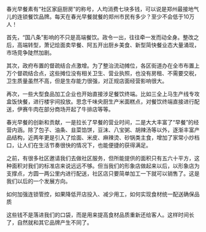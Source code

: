 春光早餐素有“社区家庭厨房”的称号，人均消费七块多钱，可以说是郑州最接地气儿的连锁餐饮品牌。每天在春光早餐就餐的郑州市民有多少？至少不会低于10万人！  

首先，“国八条”影响的不只是高端餐饮。政令一出，往往牵一发而动全身。整改之后，高端转型，萧记烩面卖早餐、阿五开出厨乡美食、新型简快餐业态大量涌现，市场竞争陡然加剧。  

其次，政府布置的督疏结合点激增。为了整治流动摊位，各区街道办在全市布置上万个督疏结合点，这些摊位没有相关卫生、营业执照，也没有房租、不需要交税，卫生质量虽然不高，但是生存能力很强，对正规店面经营影响很大。  

再次，一些大型食品加工企业也开始直接涉足餐饮终端。比如三全上马生产线专攻盒饭快餐，进行楼宇间投放。思念千味央厨生产米面糕点，对餐饮终端直接进行配送，伊赛牛肉在部分商场开起了牛排店等等。  

春光早餐的创新和贡献，一是拉长了早餐的营业时间，二是大大丰富了“早餐”的经营内涵。除了包子、油条、韭菜馅饼，豆沫、八宝粥、胡辣汤等以外，逐渐丰富产品结构，近两年更是引入了烩面、米皮、麻辣烫、砂锅类主食，增加了家常小炒档口，让人们在生活节奏很快的情况下，也能便捷的获得满足。  

之前，有很多社区邀请我们去做社区服务，但所能提供的面积只有五六十平方，这种面积对我们的标准店来说远远不够。但当我们的形象店做起来以后，以形象店为支撑点，方圆一两公里内进行配送，社区店只要简单加工一下就可以销售了。这是我们以后的一个发展方向。  

如何加强连锁管控，如果降低开店投入、减少用工，如何实现食材统一配送确保品质  


这些钱不是落进我们的口袋，而是用来提高食材品质重新还给客人。这样时间长了，自然就和其它品牌产生不同了。  

